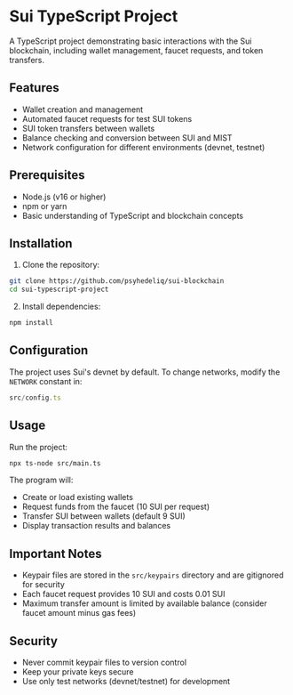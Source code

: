 # Sui TypeScript Project

A TypeScript project demonstrating basic interactions with the Sui blockchain, including wallet management, faucet requests, and token transfers.

## Features

- Wallet creation and management
- Automated faucet requests for test SUI tokens
- SUI token transfers between wallets
- Balance checking and conversion between SUI and MIST
- Network configuration for different environments (devnet, testnet)

## Prerequisites

- Node.js (v16 or higher)
- npm or yarn
- Basic understanding of TypeScript and blockchain concepts

## Installation

1. Clone the repository:

```bash
git clone https://github.com/psyhedeliq/sui-blockchain
cd sui-typescript-project
```

2. Install dependencies:

```bash
npm install
```

## Configuration

The project uses Sui's devnet by default. To change networks, modify the `NETWORK` constant in:

```typescript
src/config.ts
```

## Usage

Run the project:

```bash
npx ts-node src/main.ts
```

The program will:

- Create or load existing wallets
- Request funds from the faucet (10 SUI per request)
- Transfer SUI between wallets (default 9 SUI)
- Display transaction results and balances

## Important Notes

- Keypair files are stored in the `src/keypairs` directory and are gitignored for security
- Each faucet request provides 10 SUI and costs 0.01 SUI
- Maximum transfer amount is limited by available balance (consider faucet amount minus gas fees)

## Security

- Never commit keypair files to version control
- Keep your private keys secure
- Use only test networks (devnet/testnet) for development
